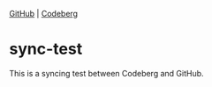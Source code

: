 [GitHub](https://github.com/Tuxilio/sync-test) | [Codeberg](https://codeberg.org/Tuxilio/sync-test)
# sync-test
This is a syncing test between Codeberg and GitHub.
